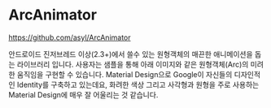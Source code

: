 # ArcAnimator

https://github.com/asyl/ArcAnimator

안드로이드 진저브레드 이상(2.3+)에서 쓸수 있는 원형객체의 매끈한 애니메이션을 돕는 라이브러리 입니다.
사용자는 샘플을 통해 아래 이미지와 같은 원형객체(Arc)의 미려한 움직임을 구현할 수 있습니다.
Material Design으로 Google이 자신들의 디자인적인 Identity를 구축하고 있는데요,
화려한 색상 그리고 사각형과 원형을 주로 사용하는 Material Design에 매우 잘 어울리는 것 같습니다.
